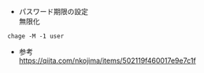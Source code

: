 * パスワード期限の設定  
無限化
```
chage -M -1 user
```

* 参考  
https://qiita.com/nkojima/items/502119f460017e9e7c1f
